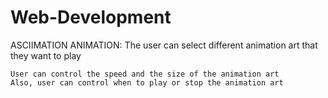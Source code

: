 # Web-Development
ASCIIMATION ANIMATION:
   	The user can select different animation art that they want to play
      
   	User can control the speed and the size of the animation art
   	Also, user can control when to play or stop the animation art

